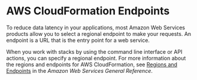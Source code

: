 # AWS CloudFormation Endpoints<a name="using-cfn-endpoints"></a>

To reduce data latency in your applications, most Amazon Web Services products allow you to select a regional endpoint to make your requests\. An endpoint is a URL that is the entry point for a web service\.

When you work with stacks by using the command line interface or API actions, you can specify a regional endpoint\. For more information about the regions and endpoints for AWS CloudFormation, see [Regions and Endpoints](https://docs.aws.amazon.com/general/latest/gr/rande.html#cfn_region) in the *Amazon Web Services General Reference*\.
